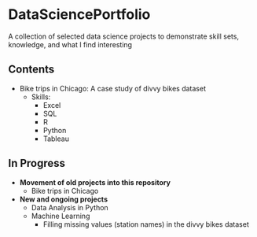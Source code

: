 # DataSciencePortfolio
A collection of selected data science projects to demonstrate skill sets, knowledge, and what I find interesting

## Contents
- Bike trips in Chicago: A case study of divvy bikes dataset
    - Skills:
        - Excel
        - SQL
        - R
        - Python
        - Tableau

## In Progress
- **Movement of old projects into this repository**
    - Bike trips in Chicago
- **New and ongoing projects**
    - Data Analysis in Python
    - Machine Learning
        - Filling missing values (station names) in the divvy bikes dataset